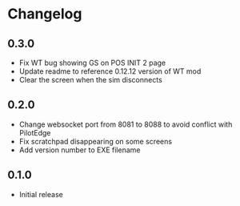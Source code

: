 # Changelog
## 0.3.0
* Fix WT bug showing GS on POS INIT 2 page
* Update readme to reference 0.12.12 version of WT mod
* Clear the screen when the sim disconnects
  
## 0.2.0
* Change websocket port from 8081 to 8088 to avoid conflict with PilotEdge
* Fix scratchpad disappearing on some screens
* Add version number to EXE filename
  
## 0.1.0
* Initial release